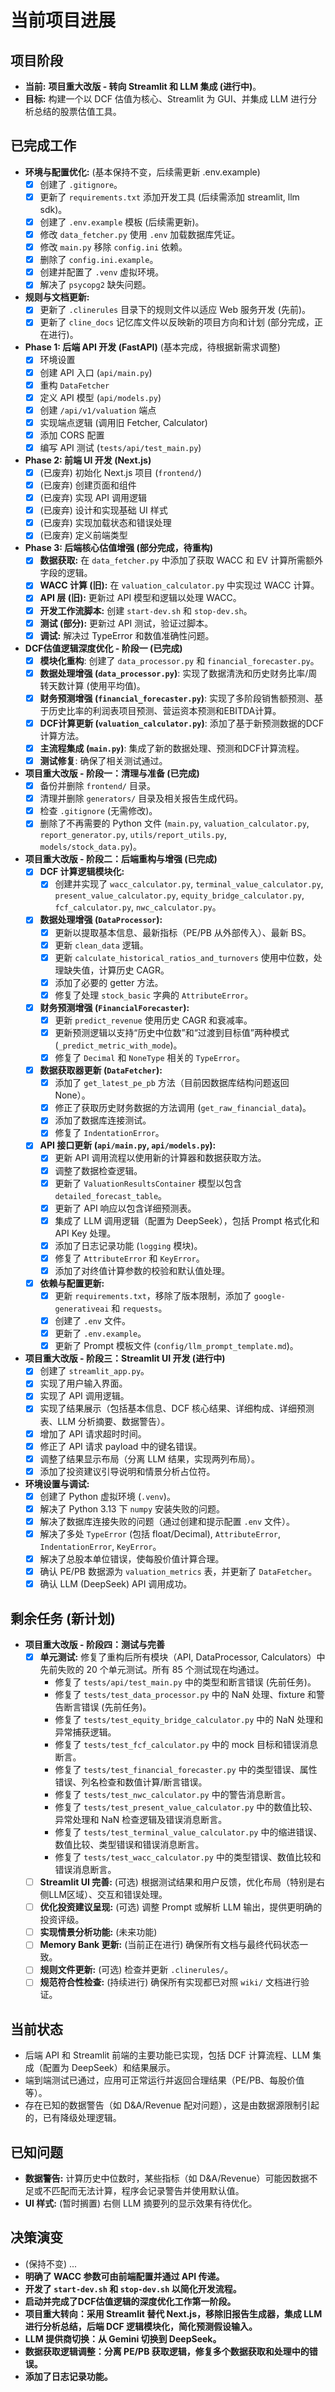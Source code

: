 # 当前项目进展

## 项目阶段
- **当前:** **项目重大改版 - 转向 Streamlit 和 LLM 集成 (进行中)**。
- **目标:** 构建一个以 DCF 估值为核心、Streamlit 为 GUI、并集成 LLM 进行分析总结的股票估值工具。

## 已完成工作
- **环境与配置优化:** (基本保持不变，后续需更新 .env.example)
    - [x] 创建了 `.gitignore`。
    - [x] 更新了 `requirements.txt` 添加开发工具 (后续需添加 streamlit, llm sdk)。
    - [x] 创建了 `.env.example` 模板 (后续需更新)。
    - [x] 修改 `data_fetcher.py` 使用 `.env` 加载数据库凭证。
    - [x] 修改 `main.py` 移除 `config.ini` 依赖。
    - [x] 删除了 `config.ini.example`。
    - [x] 创建并配置了 `.venv` 虚拟环境。
    - [x] 解决了 `psycopg2` 缺失问题。
- **规则与文档更新:**
    - [x] 更新了 `.clinerules` 目录下的规则文件以适应 Web 服务开发 (先前)。
    - [x] 更新了 `cline_docs` 记忆库文件以反映新的项目方向和计划 (部分完成，正在进行)。
- **Phase 1: 后端 API 开发 (FastAPI)** (基本完成，待根据新需求调整)
    - [x] 环境设置
    - [x] 创建 API 入口 (`api/main.py`)
    - [x] 重构 `DataFetcher`
    - [x] 定义 API 模型 (`api/models.py`)
    - [x] 创建 `/api/v1/valuation` 端点
    - [x] 实现端点逻辑 (调用旧 Fetcher, Calculator)
    - [x] 添加 CORS 配置
    - [x] 编写 API 测试 (`tests/api/test_main.py`)
- **Phase 2: 前端 UI 开发 (Next.js)**
    - [x] (已废弃) 初始化 Next.js 项目 (`frontend/`)
    - [x] (已废弃) 创建页面和组件
    - [x] (已废弃) 实现 API 调用逻辑
    - [x] (已废弃) 设计和实现基础 UI 样式
    - [x] (已废弃) 实现加载状态和错误处理
    - [x] (已废弃) 定义前端类型
- **Phase 3: 后端核心估值增强 (部分完成，待重构)**
    - [x] **数据获取:** 在 `data_fetcher.py` 中添加了获取 WACC 和 EV 计算所需额外字段的逻辑。
    - [x] **WACC 计算 (旧):** 在 `valuation_calculator.py` 中实现过 WACC 计算。
    - [x] **API 层 (旧):** 更新过 API 模型和逻辑以处理 WACC。
    - [x] **开发工作流脚本:** 创建 `start-dev.sh` 和 `stop-dev.sh`。
    - [x] **测试 (部分):** 更新过 API 测试，验证过脚本。
    - [x] **调试:** 解决过 TypeError 和数值准确性问题。
- **DCF估值逻辑深度优化 - 阶段一 (已完成)**
    - [x] **模块化重构**: 创建了 `data_processor.py` 和 `financial_forecaster.py`。
    - [x] **数据处理增强 (`data_processor.py`)**: 实现了数据清洗和历史财务比率/周转天数计算 (使用平均值)。
    - [x] **财务预测增强 (`financial_forecaster.py`)**: 实现了多阶段销售额预测、基于历史比率的利润表项目预测、营运资本预测和EBITDA计算。
    - [x] **DCF计算更新 (`valuation_calculator.py`)**: 添加了基于新预测数据的DCF计算方法。
    - [x] **主流程集成 (`main.py`)**: 集成了新的数据处理、预测和DCF计算流程。
    - [x] **测试修复**: 确保了相关测试通过。
- **项目重大改版 - 阶段一：清理与准备 (已完成)**
    - [x] 备份并删除 `frontend/` 目录。
    - [x] 清理并删除 `generators/` 目录及相关报告生成代码。
    - [x] 检查 `.gitignore` (无需修改)。
    - [x] 删除了不再需要的 Python 文件 (`main.py`, `valuation_calculator.py`, `report_generator.py`, `utils/report_utils.py`, `models/stock_data.py`)。
- **项目重大改版 - 阶段二：后端重构与增强 (已完成)**
    - [x] **DCF 计算逻辑模块化:**
        - [x] 创建并实现了 `wacc_calculator.py`, `terminal_value_calculator.py`, `present_value_calculator.py`, `equity_bridge_calculator.py`, `fcf_calculator.py`, `nwc_calculator.py`。
    - [x] **数据处理增强 (`DataProcessor`):**
        - [x] 更新以提取基本信息、最新指标（PE/PB 从外部传入）、最新 BS。
        - [x] 更新 `clean_data` 逻辑。
        - [x] 更新 `calculate_historical_ratios_and_turnovers` 使用中位数，处理缺失值，计算历史 CAGR。
        - [x] 添加了必要的 getter 方法。
        - [x] 修复了处理 `stock_basic` 字典的 `AttributeError`。
    - [x] **财务预测增强 (`FinancialForecaster`):**
        - [x] 更新 `predict_revenue` 使用历史 CAGR 和衰减率。
        - [x] 更新预测逻辑以支持“历史中位数”和“过渡到目标值”两种模式 (`_predict_metric_with_mode`)。
        - [x] 修复了 `Decimal` 和 `NoneType` 相关的 `TypeError`。
    - [x] **数据获取器更新 (`DataFetcher`):**
        - [x] 添加了 `get_latest_pe_pb` 方法（目前因数据库结构问题返回 None）。
        - [x] 修正了获取历史财务数据的方法调用 (`get_raw_financial_data`)。
        - [x] 添加了数据库连接测试。
        - [x] 修复了 `IndentationError`。
    - [x] **API 接口更新 (`api/main.py`, `api/models.py`):**
        - [x] 更新 API 调用流程以使用新的计算器和数据获取方法。
        - [x] 调整了数据检查逻辑。
        - [x] 更新了 `ValuationResultsContainer` 模型以包含 `detailed_forecast_table`。
        - [x] 更新了 API 响应以包含详细预测表。
        - [x] 集成了 LLM 调用逻辑（配置为 DeepSeek），包括 Prompt 格式化和 API Key 处理。
        - [x] 添加了日志记录功能 (`logging` 模块)。
        - [x] 修复了 `AttributeError` 和 `KeyError`。
        - [x] 添加了对终值计算参数的校验和默认值处理。
    - [x] **依赖与配置更新:**
        - [x] 更新 `requirements.txt`，移除了版本限制，添加了 `google-generativeai` 和 `requests`。
        - [x] 创建了 `.env` 文件。
        - [x] 更新了 `.env.example`。
        - [x] 更新了 Prompt 模板文件 (`config/llm_prompt_template.md`)。
- **项目重大改版 - 阶段三：Streamlit UI 开发 (进行中)**
    - [x] 创建了 `streamlit_app.py`。
    - [x] 实现了用户输入界面。
    - [x] 实现了 API 调用逻辑。
    - [x] 实现了结果展示（包括基本信息、DCF 核心结果、详细构成、详细预测表、LLM 分析摘要、数据警告）。
    - [x] 增加了 API 请求超时时间。
    - [x] 修正了 API 请求 payload 中的键名错误。
    - [x] 调整了结果显示布局（分离 LLM 结果，实现两列布局）。
    - [x] 添加了投资建议引导说明和情景分析占位符。
- **环境设置与调试:**
    - [x] 创建了 Python 虚拟环境 (`.venv`)。
    - [x] 解决了 Python 3.13 下 `numpy` 安装失败的问题。
    - [x] 解决了数据库连接失败的问题（通过创建和提示配置 `.env` 文件）。
    - [x] 解决了多处 `TypeError` (包括 float/Decimal), `AttributeError`, `IndentationError`, `KeyError`。
    - [x] 解决了总股本单位错误，使每股价值计算合理。
    - [x] 确认 PE/PB 数据源为 `valuation_metrics` 表，并更新了 `DataFetcher`。
    - [x] 确认 LLM (DeepSeek) API 调用成功。

## 剩余任务 (新计划)
- **项目重大改版 - 阶段四：测试与完善**
    - [x] **单元测试:** 修复了重构后所有模块（API, DataProcessor, Calculators）中先前失败的 20 个单元测试。所有 85 个测试现在均通过。
        *   修复了 `tests/api/test_main.py` 中的类型和断言错误 (先前任务)。
        *   修复了 `tests/test_data_processor.py` 中的 NaN 处理、fixture 和警告断言错误 (先前任务)。
        *   修复了 `tests/test_equity_bridge_calculator.py` 中的 NaN 处理和异常捕获逻辑。
        *   修复了 `tests/test_fcf_calculator.py` 中的 mock 目标和错误消息断言。
        *   修复了 `tests/test_financial_forecaster.py` 中的类型错误、属性错误、列名检查和数值计算/断言错误。
        *   修复了 `tests/test_nwc_calculator.py` 中的警告消息断言。
        *   修复了 `tests/test_present_value_calculator.py` 中的数值比较、异常处理和 NaN 检查逻辑及错误消息断言。
        *   修复了 `tests/test_terminal_value_calculator.py` 中的缩进错误、数值比较、类型错误和错误消息断言。
        *   修复了 `tests/test_wacc_calculator.py` 中的类型错误、数值比较和错误消息断言。
    - [ ] **Streamlit UI 完善:** (可选) 根据测试结果和用户反馈，优化布局（特别是右侧LLM区域）、交互和错误处理。
    - [ ] **优化投资建议呈现:** (可选) 调整 Prompt 或解析 LLM 输出，提供更明确的投资评级。
    - [ ] **实现情景分析功能:** (未来功能)
    - [ ] **Memory Bank 更新:** (当前正在进行) 确保所有文档与最终代码状态一致。
    - [ ] **规则文件更新:** (可选) 检查并更新 `.clinerules/`。
    - [ ] **规范符合性检查:** (持续进行) 确保所有实现都已对照 `wiki/` 文档进行验证。

## 当前状态
- 后端 API 和 Streamlit 前端的主要功能已实现，包括 DCF 计算流程、LLM 集成（配置为 DeepSeek）和结果展示。
- 端到端测试已通过，应用可正常运行并返回合理结果（PE/PB、每股价值等）。
- 存在已知的数据警告（如 D&A/Revenue 配对问题），这是由数据源限制引起的，已有降级处理逻辑。

## 已知问题
- **数据警告:** 计算历史中位数时，某些指标（如 D&A/Revenue）可能因数据不足或不匹配而无法计算，程序会记录警告并使用默认值。
- **UI 样式:** (暂时搁置) 右侧 LLM 摘要列的显示效果有待优化。

## 决策演变
- (保持不变) ...
- **明确了 WACC 参数可由前端配置并通过 API 传递。**
- **开发了 `start-dev.sh` 和 `stop-dev.sh` 以简化开发流程。**
- **启动并完成了DCF估值逻辑的深度优化工作第一阶段。**
- **项目重大转向：采用 Streamlit 替代 Next.js，移除旧报告生成器，集成 LLM 进行分析总结，后端 DCF 逻辑模块化，简化预测假设输入。**
- **LLM 提供商切换：从 Gemini 切换到 DeepSeek。**
- **数据获取逻辑调整：分离 PE/PB 获取逻辑，修复多个数据获取和处理中的错误。**
- **添加了日志记录功能。**
